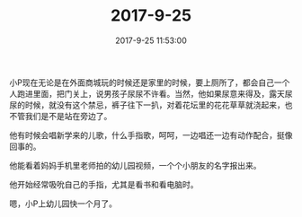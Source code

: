﻿---
title: "2017-9-25"
date: 2017-9-25 11:53:00
tags: 文字
categories: 爸爸
---
小P现在无论是在外面商城玩的时候还是家里的时候，要上厕所了，都会自己一个人跑进里面，把门关上，说男孩子尿尿不许看。当然，他如果尿意来得及，露天尿尿的时候，就没有这个禁忌，裤子往下一扒，对着花坛里的花花草草就浇起来，也不管我们是不是站在旁边了。

他有时候会唱新学来的儿歌，什么手指歌，呵呵，一边唱还一边有动作配合，挺像回事的。

他能看着妈妈手机里老师拍的幼儿园视频，一个个小朋友的名字报出来。

他开始经常吸吮自己的手指，尤其是看书和看电脑时。

嗯，小P上幼儿园快一个月了。
